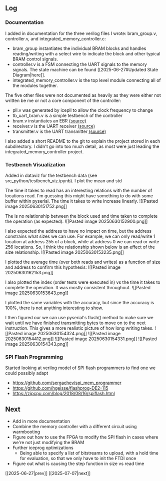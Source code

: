 ## Log
### Documentation
I added in documentation for the three verilog files I wrote: bram_group.v, controller.v, and integrated_memory_controller.c:
- bram_group instantiates the individual BRAM blocks and handles reading/writing with a select wire to indicate the block and other typical BRAM control signals. 
- controller.v is a FSM connecting the UART signals to the memory signals. The state machine can be found [[2025-06-27#Updated State Diagram|here]].
- integrated_memory_controller.v is the top level module connecting all of the modules together.

The five other files were not documented as heavily as they were either not written be me or not a core component of the controller:
- pll.v was generated by icepll to allow the clock frequency to change
- tb_uart_bram.v is a simple testbench of the controller
- bram.v instantiates an EBR [(source)](https://github.com/damdoy/ice40_ultraplus_examples/blob/master/bram/implicit_bram.v)
- receiver.v is the UART receiver [(source)](https://github.com/ben-marshall/uart/blob/master/rtl/uart_rx.v)
- transmitter.v is the UART transmitter [(source)](https://github.com/ben-marshall/uart/blob/master/rtl/uart_rx.v)

I also added a short README to the git to explain the project stored in each subdirectory. I didn't go into too much detail, as most were just leading the integrated_memory_controller project. 

### Testbench Visualization
Added in dataviz for the testbench data (see src_python/testbench_viz.ipynb). I plot the mean and std 

The time it takes to read has an interesting relations with the number of locations read. I'm guessing this might have something to do with some buffer within pyserial. The time it takes to write increase linearly.
![[Pasted image 20250630151752.png]]

The is no relationship between the block used and time taken to complete the operation (as expected). 
![[Pasted image 20250630152900.png]]

I also expected the address to have no impact on time, but the address constrains what sizes we can use. For example, we can only read/write 1 location at address 255 of a block, while at address 0 we can read or write 256 locations. So, I think the relationship shown below is an effect of the size relationship.
![[Pasted image 20250630153235.png]]

I plotted the average time (over both reads and writes) as a function of size and address to confirm this hypothesis:
![[Pasted image 20250630162153.png]]

I also plotted the index (order tests were executed in) vs the time it takes to complete the operation. It was mostly consistent throughout. 
![[Pasted image 20250630153643.png]]

I plotted the same variables with the accuracy, but since the accuracy is 100%, there is not anything interesting to show. 

I then figured our we can use pyserial's flush() method to make sure we wait until we have finished transmitting bytes to move on to the next instruction. This gives a more realistic picture of how long writing takes.
![[Pasted image 20250630154324.png]]
![[Pasted image 20250630154412.png]]
![[Pasted image 20250630154331.png]]
![[Pasted image 20250630154343.png]]

### SPI Flash Programming
Started looking at verilog model of SPI flash programmers to find one we could possibly adapt
- https://github.com/sergachev/spi_mem_programmer
- https://github.com/hgeisse/flashprog-DE2-115
- https://zipcpu.com/blog/2018/08/16/spiflash.html
## Next
- Add in more documentation
- Combine the memory controller with a different circuit using warmbooting
- Figure out how to use the FPGA to modify the SPI flash in cases where we're not just modifying the BRAM
- Further iceprog optimizations
	- Being able to specify a list of bitstreams to upload, with a hold time for evaluation, so that we only have to init the FTDI once
- Figure out what is causing the step function in size vs read time

[[2025-06-27|prev]] [[2025-07-07|next]]
